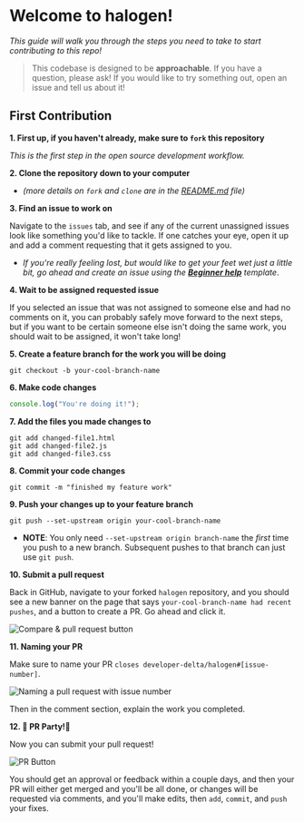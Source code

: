 # Welcome to halogen!

_This guide will walk you through the steps you need to take to start contributing to this repo!_

> This codebase is designed to be **approachable**. If you have a question, please ask! If you would like to try something out, open an issue and tell us about it! 

## First Contribution

**1. First up, if you haven't already, make sure to `fork` this repository** 

  _This is the first step in the open source development workflow._
>
**2. Clone the repository down to your computer**

  * _(more details on `fork` and `clone` are in the [README.md](README.md) file)_
>
**3. Find an issue to work on**

  Navigate to the `issues` tab, and see if any of the current unassigned issues look like something you'd like to tackle. If one catches your eye, open it up and add a comment requesting that it gets assigned to you.
  * _If you're really feeling lost, but would like to get your feet wet just a little bit, go ahead and create an issue using the **[Beginner help](https://github.com/developer-delta/halogen/issues/new?assignees=&labels=beginner-work-wanted&template=beginner-help.md&title=Entry-level+story+requested)** template_.
>
**4. Wait to be assigned requested issue**

  If you selected an issue that was not assigned to someone else and had no comments on it, you can probably safely move forward to the next steps, but if you want to be certain someone else isn't doing the same work, you should wait to be assigned, it won't take long!
>
**5. Create a feature branch for the work you will be doing**
  ```shell
  git checkout -b your-cool-branch-name
  ```

**6. Make code changes**
  ```javascript
  console.log("You're doing it!");
  ```
**7. Add the files you made changes to**
  ```shell
  git add changed-file1.html
  git add changed-file2.js
  git add changed-file3.css
  ```

**8. Commit your code changes**
  ```shell 
  git commit -m "finished my feature work"
  ```

**9. Push your changes up to your feature branch**
  ```shell
  git push --set-upstream origin your-cool-branch-name
  ```
  * **NOTE**: You only need `--set-upstream origin branch-name` the _first_ time you push to a new branch. Subsequent pushes to that branch can just use `git push`.
>
**10. Submit a pull request**

  Back in GitHub, navigate to your forked `halogen` repository, and you should see a new banner on the page that says `your-cool-branch-name had recent pushes`, and a button to create a PR. Go ahead and click it.

  ![Compare & pull request button](https://i.imgur.com/8xGhaWa.png)
>
**11. Naming your PR**

  Make sure to name your PR `closes developer-delta/halogen#[issue-number]`.

  ![Naming a pull request with issue number](https://i.imgur.com/cHnzA94.png)

  Then in the comment section, explain the work you completed.
>
**12. 🎉 PR Party!🎉**

  Now you can submit your pull request!

  ![PR Button](https://i.imgur.com/MyX4Z02.png)

  You should get an approval or feedback within a couple days, and then your PR will either get merged and you'll be all done, or changes will be requested via comments, and you'll make edits, then `add`, `commit`, and `push` your fixes.
